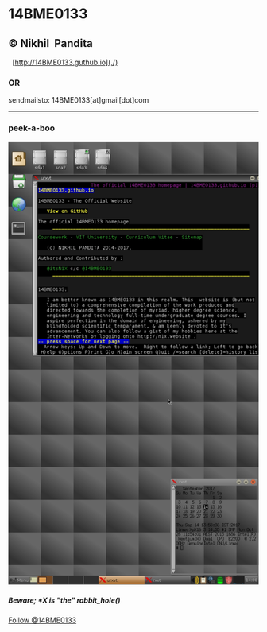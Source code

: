 # 14BME0133
© Nikhil  Pandita
   
   
---
   
[http://14BME0133.guthub.io](./)

### OR

sendmailsto: 14BME0133[at]gmail[dot]com


---

### peek-a-boo
![x133feels](/images/screeny_x0x.png)

##### Beware; \*X is "the" rabbit_hole()

<html><a href="https://twitter.com/14BME0133" class="twitter-follow-button" data-show-count="false"> Follow @14BME0133 </a>
<script async="false" src="//platform.twitter.com/widgets.js" charset="utf-8"></script>
</html>
